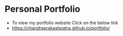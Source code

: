 # Personal Portfolio
- To view my portfolio website Click on the below link
- <https://chandraprakashpatra.github.io/portfolio/>
